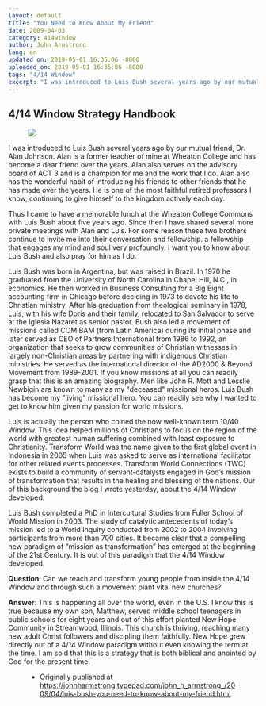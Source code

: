 ```yaml
---
layout: default
title: "You Need to Know About My Friend"
date: 2009-04-03
category: 414window
author: John Armstrong
lang: en
updated_on: 2019-05-01 16:35:06 -8000
uploaded_on: 2019-05-01 16:35:06 -8000
tags: "4/14 Window"
excerpt: "I was introduced to Luis Bush several years ago by our mutual friend, Dr. Alan Johnson. Alan is a former teacher of mine at Wheaton College and has become a dear friend over the years. Alan also serves on the advisory board of ACT 3 and is a champion for me and the work that I do. Alan also has the wonderful habit of introducing his friends to other friends that he has made over the years. He is one of the most faithful retired professors I know, continuing to give himself to the kingdom actively each day."
---
```

<article data-publication-date="{{page.date}}" data-uploaded_on="{{page.uploaded_on}}" data-updated-on="{{page.updated_on}}" data-category="{{page.category}}">
<h1>4/14 Window Strategy Handbook</h1>

<figure class="pic-left">
  <img src="{{ site.baseurl }}/assets/images/2009-04-03/luis-bush.gif">
</figure>
<p>I was introduced to Luis Bush several years ago by our mutual friend, Dr. Alan Johnson. Alan is a former teacher of mine at Wheaton College and has become a dear friend over the years. Alan also serves on the advisory board of ACT 3 and is a champion for me and the work that I do. Alan also has the wonderful habit of introducing his friends to other friends that he has made over the years. He is one of the most faithful retired professors I know, continuing to give himself to the kingdom actively each day.</p>

<p>Thus I came to have a memorable lunch at the Wheaton College Commons with Luis Bush about five years ago. Since then I have shared several more private meetings with Alan and Luis. For some reason these two brothers continue to invite me into their conversation and fellowship. a fellowship that engages my mind and soul very profoundly. I want you to know about Luis Bush and also pray for him as I do.</p>

<p>Luis Bush was born in Argentina, but was raised in Brazil. In 1970 he graduated from the University of North Carolina in Chapel Hill, N.C., in economics. He then worked in Business Consulting for a Big Eight accounting firm in Chicago before deciding in 1973 to devote his life to Christian ministry. After his graduation from theological seminary in 1978, Luis, with his wife Doris and their family, relocated to San Salvador to serve at the Iglesia Nazaret as senior pastor. Bush also led a movement of missions called COMIBAM (from Latin America) during its initial phase and later served as CEO of Partners International from 1986 to 1992, an organization that seeks to grow communities of Christian witnesses in largely non-Christian areas by partnering with indigenous Christian ministries. He served as the international director of the AD2000 & Beyond Movement from 1989-2001. If you know missions at all you can readily grasp that this is an amazing biography. Men like John R. Mott and Lesslie Newbigin are known to many as my "deceased" missional heros. Luis Bush has become my "living" missional hero. You can readily see why I wanted to get to know him given my passion for world missions.</p>

<p>Luis is actually the person who coined the now well-known term 10/40 Window. This idea helped millions of Christians to focus on the region of the world with greatest human suffering combined with least exposure to Christianity. Transform World was the name given to the first global event in Indonesia in 2005 when Luis was asked to serve as international facilitator for other related events processes. Transform World Connections (TWC) exists to build a community of servant-catalysts engaged in God’s mission of transformation that results in the healing and blessing of the nations. Our of this background the blog I wrote yesterday, about the 4/14 Window developed.</p>

<p>Luis Bush completed a PhD in Intercultural Studies from Fuller School of World Mission in 2003. The study of catalytic antecedents of today’s mission led to a World Inquiry conducted from 2002 to 2004 involving participants from more than 700 cities. It became clear that a compelling new paradigm of “mission as transformation” has emerged at the beginning of the 21st Century. It is out of this paradigm that the 4/14 Window developed.</p>

<p><strong>Question</strong>: Can we reach and transform young people from inside the 4/14 Window and through such a movement plant vital new churches?</p>

<p><strong>Answer</strong>: This is happening all over the world, even in the U.S. I know this is true because my own son, Matthew, served middle school teenagers in public schools for eight years and out of this effort planted New Hope Community in Streamwood, Illinois. This church is thriving, reaching many new adult Christ followers and discipling them faithfully. New Hope grew directly out of a 4/14 Window paradigm without even knowing the term at the time. I am sold that this is a strategy that is both biblical and anointed by God for the present time. </p>

<figure class="resource-links">
  <ul>
    <li>Originally published at <a href="https://johnharmstrong.typepad.com/john_h_armstrong_/2009/04/luis-bush-you-need-to-know-about-my-friend.html">https://johnharmstrong.typepad.com/john_h_armstrong_/2009/04/luis-bush-you-need-to-know-about-my-friend.html</a></li>
  </ul>
</figure>
</article>
